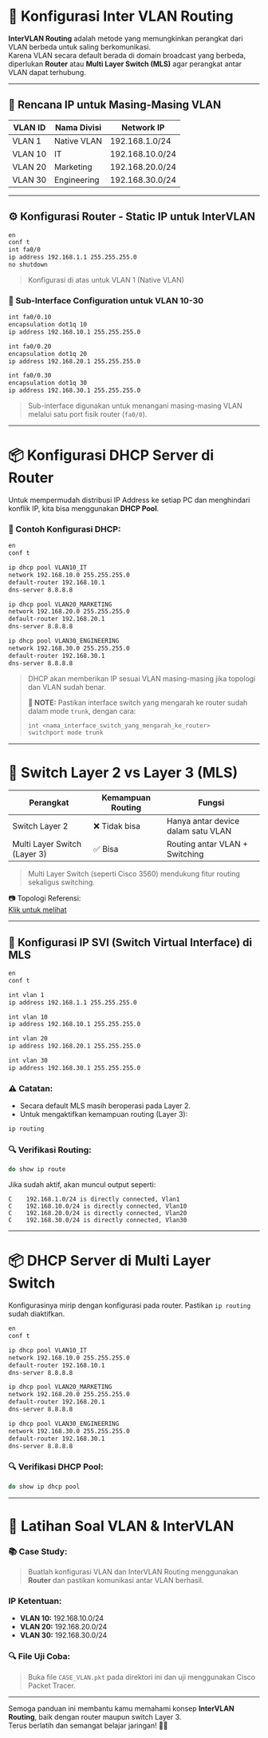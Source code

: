 # 🔁 Konfigurasi Inter VLAN Routing

**InterVLAN Routing** adalah metode yang memungkinkan perangkat dari VLAN berbeda untuk saling berkomunikasi.  
Karena VLAN secara default berada di domain broadcast yang berbeda, diperlukan **Router** atau **Multi Layer Switch (MLS)** agar perangkat antar VLAN dapat terhubung.

---

## 📌 Rencana IP untuk Masing-Masing VLAN

| VLAN ID | Nama Divisi     | Network IP           |
|---------|------------------|-----------------------|
| VLAN 1  | Native VLAN      | 192.168.1.0/24        |
| VLAN 10 | IT               | 192.168.10.0/24       |
| VLAN 20 | Marketing        | 192.168.20.0/24       |
| VLAN 30 | Engineering      | 192.168.30.0/24       |

---

## ⚙️ Konfigurasi Router - Static IP untuk InterVLAN

```bash
en
conf t
int fa0/0
ip address 192.168.1.1 255.255.255.0
no shutdown
```

> Konfigurasi di atas untuk VLAN 1 (Native VLAN)

### 🔧 Sub-Interface Configuration untuk VLAN 10-30

```bash
int fa0/0.10
encapsulation dot1q 10
ip address 192.168.10.1 255.255.255.0

int fa0/0.20
encapsulation dot1q 20
ip address 192.168.20.1 255.255.255.0

int fa0/0.30
encapsulation dot1q 30
ip address 192.168.30.1 255.255.255.0
```

> Sub-interface digunakan untuk menangani masing-masing VLAN melalui satu port fisik router (`fa0/0`).

---

# 📦 Konfigurasi DHCP Server di Router

Untuk mempermudah distribusi IP Address ke setiap PC dan menghindari konflik IP, kita bisa menggunakan **DHCP Pool**.

### 🔧 Contoh Konfigurasi DHCP:

```bash
en
conf t

ip dhcp pool VLAN10_IT
network 192.168.10.0 255.255.255.0
default-router 192.168.10.1
dns-server 8.8.8.8

ip dhcp pool VLAN20_MARKETING
network 192.168.20.0 255.255.255.0
default-router 192.168.20.1
dns-server 8.8.8.8

ip dhcp pool VLAN30_ENGINEERING
network 192.168.30.0 255.255.255.0
default-router 192.168.30.1
dns-server 8.8.8.8
```

> DHCP akan memberikan IP sesuai VLAN masing-masing jika topologi dan VLAN sudah benar.  
> 
> **🔔 NOTE:** Pastikan interface switch yang mengarah ke router sudah dalam mode `trunk`, dengan cara:
> ```bash
> int <nama_interface_switch_yang_mengarah_ke_router>
> switchport mode trunk
> ```

---

# 🔀 Switch Layer 2 vs Layer 3 (MLS)

| Perangkat        | Kemampuan Routing | Fungsi          |
|------------------|-------------------|------------------|
| Switch Layer 2   | ❌ Tidak bisa     | Hanya antar device dalam satu VLAN |
| Multi Layer Switch (Layer 3) | ✅ Bisa | Routing antar VLAN + Switching |

> Multi Layer Switch (seperti Cisco 3560) mendukung fitur routing sekaligus switching.

📷 Topologi Referensi:  
[Klik untuk melihat](https://drive.google.com/open?id=1vQlnyfmLdCrV8QKlAYmFJ_jIPV7VgbmV&usp=drive_fs)

---

## 🧠 Konfigurasi IP SVI (Switch Virtual Interface) di MLS

```bash
en
conf t

int vlan 1
ip address 192.168.1.1 255.255.255.0

int vlan 10
ip address 192.168.10.1 255.255.255.0

int vlan 20
ip address 192.168.20.1 255.255.255.0

int vlan 30
ip address 192.168.30.1 255.255.255.0
```

### ⚠️ Catatan:
- Secara default MLS masih beroperasi pada Layer 2.
- Untuk mengaktifkan kemampuan routing (Layer 3):

```bash
ip routing
```

### 🔍 Verifikasi Routing:
```bash
do show ip route
```

Jika sudah aktif, akan muncul output seperti:

```
C    192.168.1.0/24 is directly connected, Vlan1
C    192.168.10.0/24 is directly connected, Vlan10
C    192.168.20.0/24 is directly connected, Vlan20
C    192.168.30.0/24 is directly connected, Vlan30
```

---

# 📦 DHCP Server di Multi Layer Switch

Konfigurasinya mirip dengan konfigurasi pada router. Pastikan `ip routing` sudah diaktifkan.

```bash
en
conf t

ip dhcp pool VLAN10_IT
network 192.168.10.0 255.255.255.0
default-router 192.168.10.1
dns-server 8.8.8.8

ip dhcp pool VLAN20_MARKETING
network 192.168.20.0 255.255.255.0
default-router 192.168.20.1
dns-server 8.8.8.8

ip dhcp pool VLAN30_ENGINEERING
network 192.168.30.0 255.255.255.0
default-router 192.168.30.1
dns-server 8.8.8.8
```

### 🔍 Verifikasi DHCP Pool:
```bash
do show ip dhcp pool
```

---

# 🧪 Latihan Soal VLAN & InterVLAN

### 📚 Case Study:
> Buatlah konfigurasi VLAN dan InterVLAN Routing menggunakan **Router** dan pastikan komunikasi antar VLAN berhasil.

### IP Ketentuan:
- **VLAN 10:** 192.168.10.0/24
- **VLAN 20:** 192.168.20.0/24
- **VLAN 30:** 192.168.30.0/24

### 🔍 File Uji Coba:
> Buka file `CASE_VLAN.pkt` pada direktori ini dan uji menggunakan Cisco Packet Tracer.

---

Semoga panduan ini membantu kamu memahami konsep **InterVLAN Routing**, baik dengan router maupun switch Layer 3.  
Terus berlatih dan semangat belajar jaringan! 🚀🧠